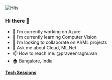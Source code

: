![Hits](https://hitcounter.pythonanywhere.com/count/tag.svg?url=https%3A%2F%2Fgithub.com%2Fpraveenraghuvanshi%2Fpraveenraghuvanshi)

### Hi there 👋

<!--
**praveenraghuvanshi/praveenraghuvanshi** is a ✨ _special_ ✨ repository because its `README.md` (this file) appears on your GitHub profile.

Here are some ideas to get you started:
- 🤔 I’m looking for help with ...
- 😄 Pronouns: ...
- ⚡ Fun fact: ...
-->

- 🔭 I’m currently working on Azure
- 🌱 I’m currently learning Computer Vision
- 👯 I’m looking to collaborate on AI/ML projects
- 💬 Ask me about Cloud, ML.Net
- 📫 How to reach me: @praveenraghuvan
- :house: Bangalore, India

**[Tech Sessions](https://github.com/praveenraghuvanshi/tech-sessions)**
